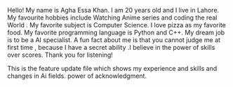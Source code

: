 Hello! My name is Agha Essa Khan.
I am 20 years old and I live in Lahore.
My favourite hobbies include Watching Anime series and  coding the real World .
My favorite subject is Computer Science.
I love pizza as my favorite food.
My favorite programming language is Python and C++.
My dream job is to be a AI specialist.
A fun fact about me is that you cannot judge me at first time ,
because I have a secret ability .I believe in the power of skills over scores.
Thank you for listening!
 


This is the feature update file which shows my experience and skills and changes in Ai fields.
power of acknowledgment.

